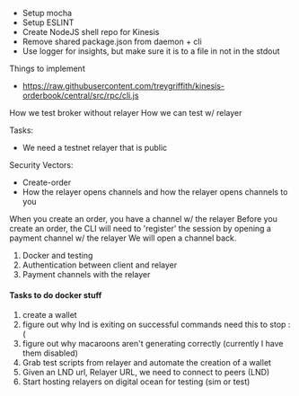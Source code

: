 - Setup mocha
- Setup ESLINT
- Create NodeJS shell repo for Kinesis
- Remove shared package.json from daemon + cli
- Use logger for insights, but make sure it is to a file in not in the stdout

Things to implement

- https://raw.githubusercontent.com/treygriffith/kinesis-orderbook/central/src/rpc/cli.js

How we test broker without relayer
How we can test w/ relayer

Tasks:
- We need a testnet relayer that is public

Security Vectors:
- Create-order
- How the relayer opens channels and how the relayer opens channels to you

When you create an order, you have a channel w/ the relayer
Before you create an order, the CLI will need to 'register' the session by opening a payment channel w/ the relayer
We will open a channel back.

1. Docker and testing
2. Authentication between client and relayer
3. Payment channels with the relayer


#### Tasks to do docker stuff
1. create a wallet
2. figure out why lnd is exiting on successful commands need this to stop :(
3. figure out why macaroons aren't generating correctly (currently I have them disabled)
4. Grab test scripts from relayer and automate the creation of a wallet
5. Given an LND url, Relayer URL, we need to connect to peers (LND)
6. Start hosting relayers on digital ocean for testing (sim or test)
